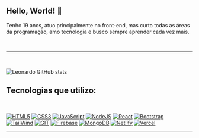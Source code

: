 
## Hello, World! 🌠

 Tenho 19 anos, atuo principalmente no front-end, mas curto todas as áreas da programação, amo tecnologia e busco sempre aprender cada vez mais.

<br>



<hr>
<br>

![Leonardo GitHub stats](https://github-readme-stats.vercel.app/api?username=leoz11&show_icons=true&theme=dracula)

## Tecnologias que utilizo:
<br>

[![HTML5](https://img.shields.io/badge/HTML5-E34F26?style=for-the-badge&logo=html5&logoColor=white)](#)
[![CSS3](https://img.shields.io/badge/CSS3-1572B6?style=for-the-badge&logo=css3&logoColor=white)](#)
[![JavaScript](https://img.shields.io/badge/JavaScript-F7DF1E?style=for-the-badge&logo=javascript&logoColor=black)](#)
[![NodeJS](https://img.shields.io/badge/Node.js-43853D?style=for-the-badge&logo=node.js&logoColor=white)](#)
[![React](https://img.shields.io/badge/React-20232A?style=for-the-badge&logo=react&logoColor=61DAFB)](#)
[![Bootstrap](https://img.shields.io/badge/Bootstrap-563D7C?style=for-the-badge&logo=bootstrap&logoColor=white)](#)<br>
[![TailWind]([https://img.shields.io/badge/tailwindcss-0F172A?&logo=tailwindcss)](#)
[![GIT](https://img.shields.io/badge/GIT-E44C30?style=for-the-badge&logo=git&logoColor=white)](#)
[![Firebase](https://img.shields.io/badge/firebase-ffca28?style=for-the-badge&logo=firebase&logoColor=black)](#)
[![MongoDB](https://img.shields.io/badge/MongoDB-4EA94B?style=for-the-badge&logo=mongodb&logoColor=white)](#)
[![Netlify](https://img.shields.io/badge/Netlify-00C7B7?style=for-the-badge&logo=netlify&logoColor=white)](#)
[![Vercel](https://img.shields.io/badge/Vercel-000000?style=for-the-badge&logo=vercel&logoColor=white)](#)
<hr>
<br>

